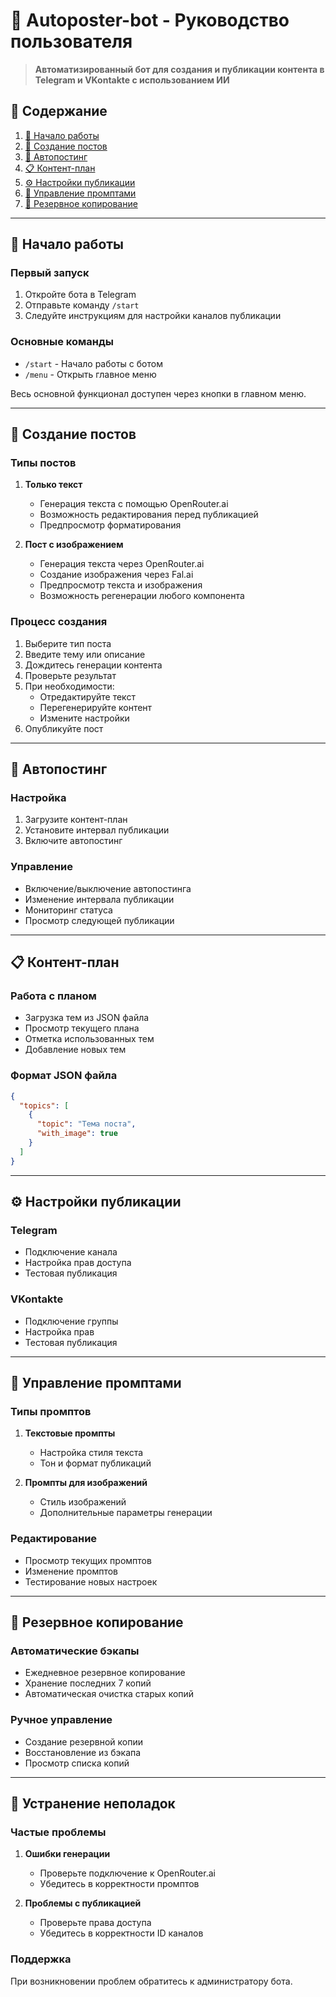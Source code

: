 # 📘 Autoposter-bot - Руководство пользователя

> **Автоматизированный бот для создания и публикации контента в Telegram и VKontakte с использованием ИИ**

## 📖 Содержание

1. [🎯 Начало работы](#-начало-работы)
2. [🎨 Создание постов](#-создание-постов)
3. [🤖 Автопостинг](#-автопостинг)
4. [📋 Контент-план](#-контент-план)
5. [⚙️ Настройки публикации](#-настройки-публикации)
6. [📝 Управление промптами](#-управление-промптами)
7. [💾 Резервное копирование](#-резервное-копирование)

---

## 🎯 Начало работы

### Первый запуск

1. Откройте бота в Telegram
2. Отправьте команду `/start`
3. Следуйте инструкциям для настройки каналов публикации

### Основные команды

- `/start` - Начало работы с ботом
- `/menu` - Открыть главное меню

Весь основной функционал доступен через кнопки в главном меню.

---

## 🎨 Создание постов

### Типы постов

1. **Только текст**
   - Генерация текста с помощью OpenRouter.ai
   - Возможность редактирования перед публикацией
   - Предпросмотр форматирования

2. **Пост с изображением**
   - Генерация текста через OpenRouter.ai
   - Создание изображения через Fal.ai
   - Предпросмотр текста и изображения
   - Возможность регенерации любого компонента

### Процесс создания

1. Выберите тип поста
2. Введите тему или описание
3. Дождитесь генерации контента
4. Проверьте результат
5. При необходимости:
   - Отредактируйте текст
   - Перегенерируйте контент
   - Измените настройки
6. Опубликуйте пост

---

## 🤖 Автопостинг

### Настройка

1. Загрузите контент-план
2. Установите интервал публикации
3. Включите автопостинг

### Управление

- Включение/выключение автопостинга
- Изменение интервала публикации
- Мониторинг статуса
- Просмотр следующей публикации

---

## 📋 Контент-план

### Работа с планом

- Загрузка тем из JSON файла
- Просмотр текущего плана
- Отметка использованных тем
- Добавление новых тем

### Формат JSON файла

```json
{
  "topics": [
    {
      "topic": "Тема поста",
      "with_image": true
    }
  ]
}
```

---

## ⚙️ Настройки публикации

### Telegram

- Подключение канала
- Настройка прав доступа
- Тестовая публикация

### VKontakte

- Подключение группы
- Настройка прав
- Тестовая публикация

---

## 📝 Управление промптами

### Типы промптов

1. **Текстовые промпты**
   - Настройка стиля текста
   - Тон и формат публикаций
   
2. **Промпты для изображений**
   - Стиль изображений
   - Дополнительные параметры генерации

### Редактирование

- Просмотр текущих промптов
- Изменение промптов
- Тестирование новых настроек

---

## 💾 Резервное копирование

### Автоматические бэкапы

- Ежедневное резервное копирование
- Хранение последних 7 копий
- Автоматическая очистка старых копий

### Ручное управление

- Создание резервной копии
- Восстановление из бэкапа
- Просмотр списка копий

---

## 🔧 Устранение неполадок

### Частые проблемы

1. **Ошибки генерации**
   - Проверьте подключение к OpenRouter.ai
   - Убедитесь в корректности промптов
   
2. **Проблемы с публикацией**
   - Проверьте права доступа
   - Убедитесь в корректности ID каналов

### Поддержка

При возникновении проблем обратитесь к администратору бота.